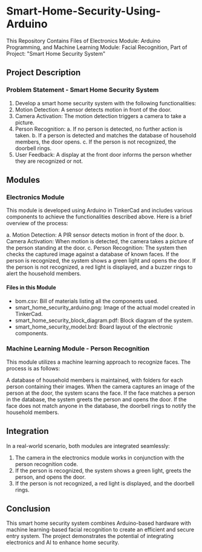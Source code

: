 # Smart-Home-Security-Using-Arduino
This Repository Contains Files of Electronics Module: Arduino Programming, and Machine Learning Module: Facial Recognition, Part of Project: "Smart Home Security System"

## Project Description
### Problem Statement - Smart Home Security System
1. Develop a smart home security system with the following functionalities:
2. Motion Detection: A sensor detects motion in front of the door.
3. Camera Activation: The motion detection triggers a camera to take a picture.
4. Person Recognition:
    a. If no person is detected, no further action is taken.
    b. If a person is detected and matches the database of household members, the door opens.
    c. If the person is not recognized, the doorbell rings.
5. User Feedback: A display at the front door informs the person whether they are recognized or not.

## Modules
### Electronics Module
This module is developed using Arduino in TinkerCad and includes various components to achieve the functionalities described above. Here is a brief overview of the process:

  a. Motion Detection: A PIR sensor detects motion in front of the door.
  b. Camera Activation: When motion is detected, the camera takes a picture of the person standing at the door.
  c. Person Recognition: The system then checks the captured image against a database of known faces.
If the person is recognized, the system shows a green light and opens the door.
If the person is not recognized, a red light is displayed, and a buzzer rings to alert the household members.

#### Files in this Module
   - bom.csv: Bill of materials listing all the components used.
   - smart_home_security_arduino.png: Image of the actual model created in TinkerCad.
   - smart_home_security_block_diagram.pdf: Block diagram of the system.
   - smart_home_security_model.brd: Board layout of the electronic components.

### Machine Learning Module - Person Recognition
This module utilizes a machine learning approach to recognize faces. The process is as follows:

A database of household members is maintained, with folders for each person containing their images.
When the camera captures an image of the person at the door, the system scans the face.
If the face matches a person in the database, the system greets the person and opens the door.
If the face does not match anyone in the database, the doorbell rings to notify the household members.

## Integration
In a real-world scenario, both modules are integrated seamlessly:
  1. The camera in the electronics module works in conjunction with the person recognition code.
  2. If the person is recognized, the system shows a green light, greets the person, and opens the door.
  3. If the person is not recognized, a red light is displayed, and the doorbell rings.

## Conclusion
This smart home security system combines Arduino-based hardware with machine learning-based facial recognition to create an efficient and secure entry system. The project demonstrates the potential of integrating electronics and AI to enhance home security.
